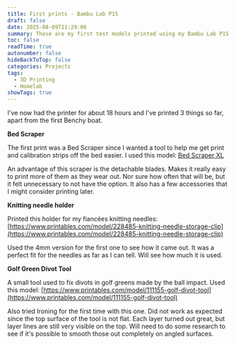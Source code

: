 ```yaml
---
title: First prints - Bambu Lab P1S
draft: false
date: 2025-08-09T11:29:00
summary: These are my first test models printed using my Bambu Lab P1S
toc: false
readTime: true
autonumber: false
hideBackToTop: false
categories: Projects
tags:
  - 3D Printing
  - Homelab
showTags: true
---
```

I've now had the printer for about 18 hours and I've printed 3 things so far, apart from the first Benchy boat.

**Bed Scraper**

The first print was a Bed Scraper since I wanted a tool to help me get print and calibration strips off the bed easier.
I used this model: [Bed Scraper XL](https://makerworld.com/en/models/413220-bed-scraper-xl?from=search#profileId-374905)

An advantage of this scraper is the detachable blades. Makes it really easy to print more of them as they wear out. Nor sure how often that will be, but it felt unnecessary to not have the option. It also has a few accessories that I might consider printing later.

**Knitting needle holder**

Printed this holder for my fiancées knitting needles: [https://www.printables.com/model/228485-knitting-needle-storage-clip](https://www.printables.com/model/228485-knitting-needle-storage-clip)

Used the 4mm version for the first one to see how it came out. It was a perfect fit for the needles as far as I can tell. Will see how much it is used.

**Golf Green Divot Tool**

A small tool used to fix divots in golf greens made by the ball impact. Used this model: [https://www.printables.com/model/111155-golf-divot-tool](https://www.printables.com/model/111155-golf-divot-tool)

Also tried Ironing for the first time with this one. Did not work as expected since the top surface of the tool is not flat. Each layer turned out great, but layer lines are still very visible on the top. Will need to do some research to see if it's possible to smooth those out completely on angled surfaces.

